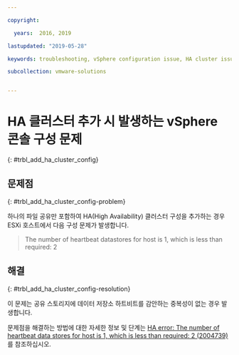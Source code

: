```yaml
---

copyright:

  years:  2016, 2019

lastupdated: "2019-05-28"

keywords: troubleshooting, vSphere configuration issue, HA cluster issue

subcollection: vmware-solutions


---
```


# HA 클러스터 추가 시 발생하는 vSphere 콘솔 구성 문제
{: #trbl_add_ha_cluster_config}

## 문제점
{: #trbl_add_ha_cluster_config-problem}

하나의 파일 공유만 포함하여 HA(High Availability) 클러스터 구성을 추가하는 경우 ESXi 호스트에서 다음 구성 문제가 발생합니다.

> The number of heartbeat datastores for host is 1, which is less than required: 2

## 해결
{: #trbl_add_ha_cluster_config-resolution}

이 문제는 공유 스토리지에 데이터 저장소 하트비트를 감안하는 중복성이 없는 경우 발생합니다.

문제점을 해결하는 방법에 대한 자세한 정보 및 단계는 [HA error: The number of heartbeat data stores for host is 1, which is less than required: 2 (2004739)](https://kb.vmware.com/s/article/2004739)를 참조하십시오.

